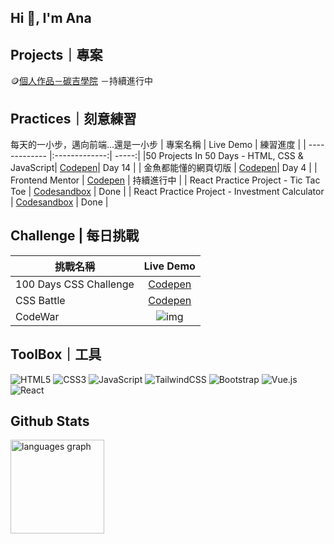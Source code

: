 
## Hi 👋, I'm Ana



## Projects｜專案
🪙<a href="#">個人作品－碳吉學院</a> －持續進行中


## Practices｜刻意練習
每天的一小步，邁向前端...還是一小步
| 專案名稱 | Live Demo | 練習進度 |
| ------------- |:-------------:| -----:|
|50 Projects In 50 Days - HTML, CSS & JavaScript| [Codepen](https://codepen.io/collection/WvBKG)| Day 14 |
| 金魚都能懂的網頁切版 | [Codepen](https://codepen.io/collection/aMrjzG)| Day 4 |
|  Frontend Mentor | [Codepen]() | 持續進行中 |
| React Practice Project - Tic Tac Toe | [Codesandbox](https://codesandbox.io/p/sandbox/determined-kowalevski-zkhhkm) | Done |
| React Practice Project - Investment Calculator | [Codesandbox](https://codesandbox.io/p/sandbox/react-practice-project-investment-calculator-mchndn) | Done |

## Challenge | 每日挑戰
| 挑戰名稱 | Live Demo |
| ------------- |:-------------:|
| 100 Days CSS Challenge | [Codepen](https://codepen.io/collection/QWrBKW) |
| CSS Battle | [Codepen](https://codepen.io/collection/kNOjdw) |
| CodeWar | ![img](https://www.codewars.com/users/Ana000701/badges/large)  |


## ToolBox｜工具
![HTML5](https://img.shields.io/badge/html5-%23E34F26.svg?style=for-the-badge&logo=html5&logoColor=white)
![CSS3](https://img.shields.io/badge/css3-%231572B6.svg?style=for-the-badge&logo=css3&logoColor=white)
![JavaScript](https://img.shields.io/badge/javascript-%23323330.svg?style=for-the-badge&logo=javascript&logoColor=%23F7DF1E)
![TailwindCSS](https://img.shields.io/badge/tailwindcss-%2338B2AC.svg?style=for-the-badge&logo=tailwind-css&logoColor=white)
![Bootstrap](https://img.shields.io/badge/bootstrap-%238511FA.svg?style=for-the-badge&logo=bootstrap&logoColor=white)
![Vue.js](https://img.shields.io/badge/vuejs-%2335495e.svg?style=for-the-badge&logo=vuedotjs&logoColor=%234FC08D)
![React](https://img.shields.io/badge/react-%2320232a.svg?style=for-the-badge&logo=react&logoColor=%2361DAFB)

## Github Stats
<div align="left">
  <img src="https://github-readme-stats.vercel.app/api/top-langs?username=Ana000701&locale=en&hide_title=false&layout=compact&card_width=320&langs_count=5&theme=dracula&hide_border=false" height="150" alt="languages graph"  />
</div>

